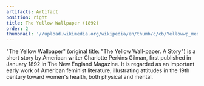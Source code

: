 ```yaml
---
artifacts: Artifact
position: right
title: The Yellow Wallpaper (1892)
order: 2
thumbnail: '//upload.wikimedia.org/wikipedia/en/thumb/c/cb/Yellowwp_med.jpg/200px-Yellowwp_med.jpg'
---
```


"The Yellow Wallpaper" (original title: "The Yellow Wall-paper. A Story") is a short story by American writer Charlotte Perkins Gilman, first published in January 1892 in The New England Magazine. It is regarded as an important early work of American feminist literature, illustrating attitudes in the 19th century toward women's health, both physical and mental.